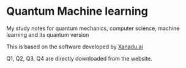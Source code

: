 # Quantum Machine learning
My study notes for quantum mechanics, computer science, machine learning and its quantum version

This is based on the software developed by [Xanadu.ai](https://www.xanadu.ai)

Q1, Q2, Q3, Q4 are directly downloaded from the website.
